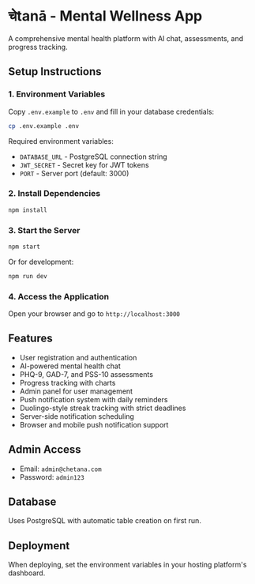 # चेtanā - Mental Wellness App

A comprehensive mental health platform with AI chat, assessments, and progress tracking.

## Setup Instructions

### 1. Environment Variables
Copy `.env.example` to `.env` and fill in your database credentials:
```bash
cp .env.example .env
```

Required environment variables:
- `DATABASE_URL` - PostgreSQL connection string
- `JWT_SECRET` - Secret key for JWT tokens
- `PORT` - Server port (default: 3000)

### 2. Install Dependencies
```bash
npm install
```

### 3. Start the Server
```bash
npm start
```
Or for development:
```bash
npm run dev
```

### 4. Access the Application
Open your browser and go to `http://localhost:3000`

## Features
- User registration and authentication
- AI-powered mental health chat
- PHQ-9, GAD-7, and PSS-10 assessments
- Progress tracking with charts
- Admin panel for user management
- Push notification system with daily reminders
- Duolingo-style streak tracking with strict deadlines
- Server-side notification scheduling
- Browser and mobile push notification support

## Admin Access
- Email: `admin@chetana.com`
- Password: `admin123`

## Database
Uses PostgreSQL with automatic table creation on first run.

## Deployment
When deploying, set the environment variables in your hosting platform's dashboard.